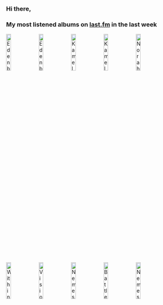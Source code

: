 ### Hi there, 

### My most listened albums on [last.fm](https://www.last.fm/user/jfdesignnet) in the last week

[<img src='https://lastfm.freetls.fastly.net/i/u/300x300/a02fcc2745811e144ca1ef460c750835.jpg' width='16%' height='16%' alt='Edenbridge - The Chronicles of Eden Part 2'>](https://www.last.fm/music/edenbridge/the%2bchronicles%2bof%2beden%2bpart%2b2)&nbsp;
[<img src='https://lastfm.freetls.fastly.net/i/u/300x300/073487e3015fd18b5d950bbcbfc11763.jpg' width='16%' height='16%' alt='Edenbridge - Shangri-La'>](https://www.last.fm/music/edenbridge/shangri-la)&nbsp;
[<img src='https://lastfm.freetls.fastly.net/i/u/300x300/93f608c7db104140c16f000906bb4445.png' width='16%' height='16%' alt='Kamelot - Haven'>](https://www.last.fm/music/kamelot/haven)&nbsp;
[<img src='https://lastfm.freetls.fastly.net/i/u/300x300/b4da996d84ca088e71c52f6c84dba606.jpg' width='16%' height='16%' alt='Kamelot - The Shadow Theory (Deluxe Bonus Version)'>](https://www.last.fm/music/kamelot/the%2bshadow%2btheory%2b%2528deluxe%2bbonus%2bversion%2529)&nbsp;
[<img src='https://lastfm.freetls.fastly.net/i/u/300x300/e3c79547d80c906d1e957b4dc5030679.jpg' width='16%' height='16%' alt='Norah Jones - Come Away With Me (Super Deluxe Edition)'>](https://www.last.fm/music/norah%2bjones/come%2baway%2bwith%2bme%2b%2528super%2bdeluxe%2bedition%2529)&nbsp;
<br>
[<img src='https://lastfm.freetls.fastly.net/i/u/300x300/3b21495764846227e3e05cf09deffbb0.jpg' width='16%' height='16%' alt='Within Temptation - Resist (Extended Deluxe)'>](https://www.last.fm/music/within%2btemptation/resist%2b%2528extended%2bdeluxe%2529)&nbsp;
[<img src='https://lastfm.freetls.fastly.net/i/u/300x300/4bedf5e22b5b91cb293c3d0cf056e050.jpg' width='16%' height='16%' alt='Visions of Atlantis - A Symphonic Journey To Remember (Live)'>](https://www.last.fm/music/visions%2bof%2batlantis/a%2bsymphonic%2bjourney%2bto%2bremember%2b%2528live%2529)&nbsp;
[<img src='https://lastfm.freetls.fastly.net/i/u/300x300/be0ce877668141a7260ad22aedd2dce4.jpg' width='16%' height='16%' alt='Nemesea - Uprise'>](https://www.last.fm/music/nemesea/uprise)&nbsp;
[<img src='https://lastfm.freetls.fastly.net/i/u/300x300/51d4889a19125cd0e09182f50c82d353.jpg' width='16%' height='16%' alt='Battle Beast - Battle Beast'>](https://www.last.fm/music/battle%2bbeast/battle%2bbeast)&nbsp;
[<img src='https://lastfm.freetls.fastly.net/i/u/300x300/c9810f49ef9165a9cdf9a9c345bda070.jpg' width='16%' height='16%' alt='Nemesea - White Flag'>](https://www.last.fm/music/nemesea/white%2bflag)&nbsp;
<br>
